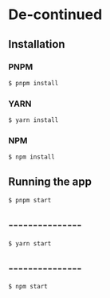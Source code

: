 # De-continued

## Installation

### PNPM
```bash
$ pnpm install
```
### YARN
```bash
$ yarn install
```
### NPM
```bash
$ npm install
```

## Running the app

```bash
$ pnpm start
```
## ---------------
```bash
$ yarn start
```
## ---------------
```bash
$ npm start
```
